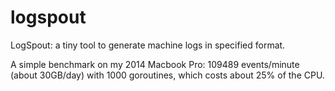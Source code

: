 # logspout
LogSpout: a tiny tool to generate machine logs in specified format.

A simple benchmark on my 2014 Macbook Pro: 109489 events/minute (about 30GB/day) with 1000 goroutines, which costs about 25% of the CPU.
